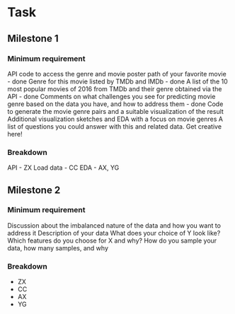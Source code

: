 # Task

## Milestone 1
### Minimum requirement
API code to access the genre and movie poster path of your favorite movie - done
Genre for this movie listed by TMDb and IMDb - done
A list of the 10 most popular movies of 2016 from TMDb and their genre obtained via the API - done
Comments on what challenges you see for predicting movie genre based on the data you have, and how to address them - done
Code to generate the movie genre pairs and a suitable visualization of the result
Additional visualization sketches and EDA with a focus on movie genres
A list of questions you could answer with this and related data. Get creative here!

### Breakdown 
API - ZX
Load data - CC
EDA - AX, YG

## Milestone 2
### Minimum requirement
Discussion about the imbalanced nature of the data and how you want to address it
Description of your data
What does your choice of Y look like?
Which features do you choose for X and why?
How do you sample your data, how many samples, and why

### Breakdown 
- ZX
- CC
- AX
- YG